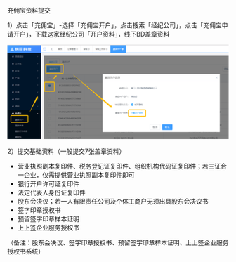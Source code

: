 充佣宝资料提交

1）点击「充佣宝」-选择「充佣宝开户」，点击搜索「经纪公司」，点击「充佣宝申请开户」，下载这家经纪公司「开户资料」，线下BD盖章资料

![](/1/资料下载1)

2）提交基础资料（一般提交7张盖章资料）

* 营业执照副本复印件、税务登记证复印件、组织机构代码证复印件；若三证合一企业，仅需提供营业执照副本复印件即可
* 银行开户许可证复印件
* 法定代表人身份证复印件
* 股东会决议；若一人有限责任公司及个体工商户无须出具股东会决议书
* 签字印章授权书
* 预留签字印章样本证明
* 上上签企业服务授权书

（备注：股东会决议、签字印章授权书、预留签字印章样本证明、上上签企业服务授权书系统）

